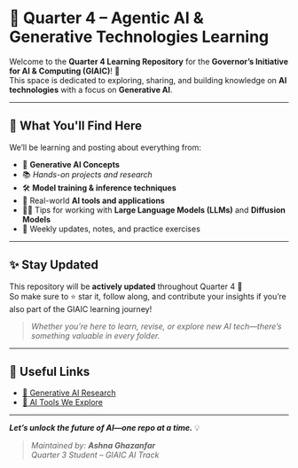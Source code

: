 # 🧠 Quarter 4 – Agentic AI & Generative Technologies Learning

Welcome to the **Quarter 4 Learning Repository** for the **Governor’s Initiative for AI & Computing (GIAIC)**! 🚀  
This space is dedicated to exploring, sharing, and building knowledge on **AI technologies** with a focus on **Generative AI**.

---

## 📘 What You'll Find Here

We’ll be learning and posting about everything from:

- 🤖 **Generative AI Concepts**
- 📚 _Hands-on projects and research_
- 🛠️ **Model training & inference techniques**
- 🧪 Real-world **AI tools and applications**
- 🧑‍💻 Tips for working with **Large Language Models (LLMs)** and **Diffusion Models**
- 💬 Weekly updates, notes, and practice exercises

---

## ✨ Stay Updated

This repository will be **actively updated** throughout Quarter 4 📆  
So make sure to ⭐️ star it, follow along, and contribute your insights if you’re also part of the GIAIC learning journey!

> _Whether you’re here to learn, revise, or explore new AI tech—there’s something valuable in every folder._

---

## 🔗 Useful Links

- [🧠 Generative AI Research](https://openai.com/research)
- [🧰 AI Tools We Explore](https://huggingface.co)

---

_**Let’s unlock the future of AI—one repo at a time.**_ 💡

> _Maintained by: **Ashna Ghazanfar**_  
> _Quarter 3 Student – GIAIC AI Track_
